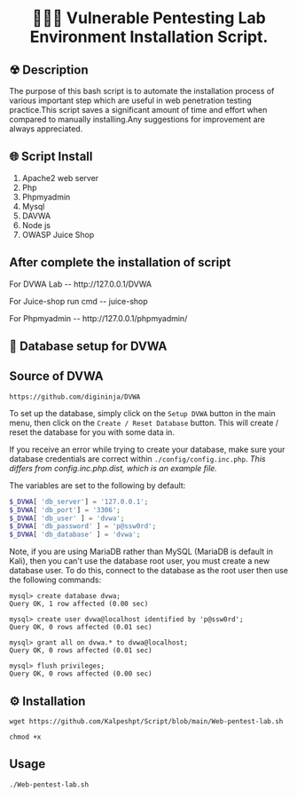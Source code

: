 <h1 align=center>👨🏻‍💻 Vulnerable Pentesting Lab Environment Installation Script.</h1>

## ☢ Description 

The purpose of this bash script is to automate the installation process of various important step which are useful in web penetration testing practice.This script saves a significant amount of time and effort when compared to manually installing.Any suggestions for improvement are always appreciated.

<h2 align=left> 🌐 Script Install </h2>

 <ol>
  <li>Apache2 web server</li>
  <li>Php</li>
  <li>Phpmyadmin</li>
  <li>Mysql</li>
  <li>DAVWA</li>
  <li>Node js</li>
  <li>OWASP Juice Shop</li>
</ol>

## After complete the installation of script

<p> For DVWA Lab           --       http://127.0.0.1/DVWA </p>
<p> For Juice-shop run cmd --       juice-shop  </p>
<p> For Phpmyadmin          --       http://127.0.0.1/phpmyadmin/  </p>

## 🔐 Database setup  for DVWA
<h2> Source of DVWA </h2>

```
https://github.com/digininja/DVWA
```


To set up the database, simply click on the `Setup DVWA` button in the main menu, then click on the `Create / Reset Database` button. This will create / reset the database for you with some data in.

If you receive an error while trying to create your database, make sure your database credentials are correct within `./config/config.inc.php`. *This differs from config.inc.php.dist, which is an example file.*

The variables are set to the following by default:

```php
$_DVWA[ 'db_server'] = '127.0.0.1';
$_DVWA[ 'db_port'] = '3306';
$_DVWA[ 'db_user' ] = 'dvwa';
$_DVWA[ 'db_password' ] = 'p@ssw0rd';
$_DVWA[ 'db_database' ] = 'dvwa';
```

Note, if you are using MariaDB rather than MySQL (MariaDB is default in Kali), then you can't use the database root user, you must create a new database user. To do this, connect to the database as the root user then use the following commands:

```mysql
mysql> create database dvwa;
Query OK, 1 row affected (0.00 sec)

mysql> create user dvwa@localhost identified by 'p@ssw0rd';
Query OK, 0 rows affected (0.01 sec)

mysql> grant all on dvwa.* to dvwa@localhost;
Query OK, 0 rows affected (0.01 sec)

mysql> flush privileges;
Query OK, 0 rows affected (0.00 sec)
```



## ⚙️ Installation 
```
wget https://github.com/Kalpeshpt/Script/blob/main/Web-pentest-lab.sh
```
```
chmod +x 
```
## Usage
```
./Web-pentest-lab.sh
```

